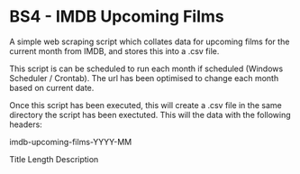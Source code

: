 # BS4 - IMDB Upcoming Films

A simple web scraping script which collates data for upcoming films for the current month from IMDB, and stores this into a .csv file.

This script is can be scheduled to run each month if scheduled (Windows Scheduler / Crontab). The url has been optimised to change each month based on current date.

Once this script has been executed, this will create a .csv file in the same directory the script has been exectuted. This will the data with the following headers:

imdb-upcoming-films-YYYY-MM

Title
Length
Description
